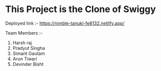 # This Project is the Clone of Swiggy

Deployed link :- https://nimble-tanuki-fe8132.netlify.app/

Team Members :-
1. Harsh raj
2. Pradyut Singha
3. Simant Gautam
4. Arun Tiwari
5. Devinder Bisht
